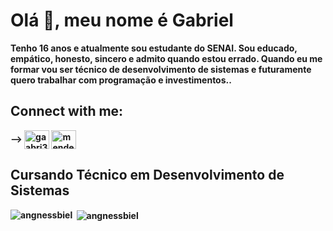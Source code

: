 # Olá 👋, meu nome é <b>Gabriel
Tenho 16 anos e atualmente sou estudante do SENAI. Sou educado, empático, honesto, sincero e admito quando estou errado. Quando eu me formar vou ser técnico de desenvolvimento de sistemas e futuramente quero trabalhar com programação e investimentos..




<!-- ### Blogs posts -->
<!-- BLOG-POST-LIST:START -->
<!-- BLOG-POST-LIST:END -->

## Connect with me:
<p align="left">
</p> -->
<!-- <a href="https://nodejs.org" target="_blank"> <img src="https://raw.githubusercontent.com/devicons/devicon/master/icons/nodejs/nodejs-original-wordmark.svg" alt="nodejs" width="40" height="40"/> </a> -->
<a href="https://twitter.com/gaabri3L__" target="blank"><img align="center" src="https://www.vectorlogo.zone/logos/twitter/twitter-official.svg" alt="gaabri3L__" height="30" width="40" /></a>
<a href="https://www.instagram.com/mendessbiel_/?next=%2F" target="blank"><img align="center" src="https://raw.githubusercontent.com/rahuldkjain/github-profile-readme-generator/master/src/images/icons/Social/instagram.svg" alt="mendessbiel_" height="30" width="40" /></a>

## Cursando Técnico  em Desenvolvimento de Sistemas
  </p>
<!--  -->
<!-- <p><img align="center" src="https://github-readme-stats.vercel.app/api?username=angnessbiel&show_icons=true&locale=en" alt="angnessbiel" /> -->

<img align="left" src="https://github-readme-stats.vercel.app/api/top-langs?username=angnessbiel&show_icons=true&locale=en&layout=compact" alt="angnessbiel" /></p>



<p>&nbsp;<img align="center" src="https://github-readme-streak-stats.herokuapp.com/?user=angnessbiel&" alt="angnessbiel" /></p>


